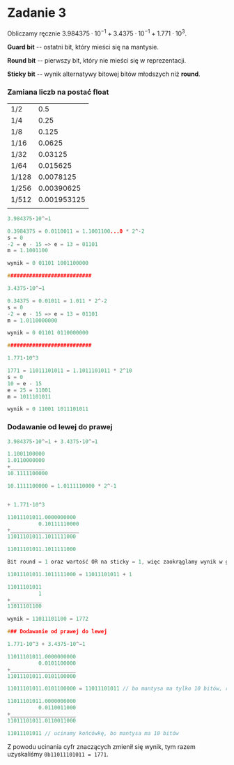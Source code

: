# Zadanie 3

Obliczamy ręcznie $3.984375·10^{−1}+3.4375·10^{−1}+1.771·10^{3}$.

**Guard bit** -- ostatni bit, który mieści się na mantysie.

**Round bit** -- pierwszy bit, który nie mieści się w reprezentacji.

**Sticky bit** -- wynik alternatywy bitowej bitów młodszych niż **round**.  

### Zamiana liczb na postać float

|    |   |
|----|----|
|1/2|  0.5  
|1/4|  0.25
|1/8|  0.125
|1/16| 0.0625
|1/32| 0.03125
|1/64| 0.015625
|1/128| 0.0078125
|1/256 | 0.00390625
1/512 | 0.001953125
|        |

 ```c
 3.984375·10^−1

 0.3984375 = 0.0110011 = 1.1001100...0 * 2^-2
 s = 0
 -2 = e - 15 => e = 13 = 01101
 m = 1.1001100

wynik = 0 01101 1001100000

###########################

3.4375·10^−1

0.34375 = 0.01011 = 1.011 * 2^-2
s = 0
-2 = e - 15 => e = 13 = 01101
m = 1.0110000000

wynik = 0 01101 0110000000

###########################

1.771·10^3

1771 = 11011101011 = 1.1011101011 * 2^10
s = 0
10 = e - 15
e = 25 = 11001
m = 1011101011

wynik = 0 11001 1011101011
```

### Dodawanie od lewej do prawej

```c
3.984375·10^−1 + 3.4375·10^−1

1.1001100000
1.0110000000
+___________
10.1111100000

10.1111100000 = 1.0111110000 * 2^-1


+ 1.771·10^3

11011101011.0000000000
          0.10111110000
+______________________
11011101011.1011111000

11011101011.1011111000 

Bit round = 1 oraz wartość OR na sticky = 1, więc zaokrąglamy wynik w górę.

11011101011.1011111000 = 11011101011 + 1

11011101011
          1
+__________
11011101100

wynik = 11011101100 = 1772

### Dodawanie od prawej do lewej

1.771·10^3 + 3.4375·10^−1

11011101011.0000000000
          0.0101100000
+_____________________
11011101011.0101100000

11011101011.0101100000 = 11011101011 // bo mantysa ma tylko 10 bitów, reszta cyfr wyniku nie może być na niej reprezentowana

11011101011.0000000000
          0.0110011000
+_____________________
11011101011.0110011000

11011101011 // ucinamy końcówkę, bo mantysa ma 10 bitów
```

Z powodu ucinania cyfr znaczących zmienił się wynik, tym razem uzyskaliśmy `0b11011101011 = 1771`.